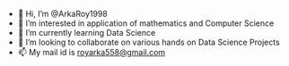 - 👋 Hi, I’m @ArkaRoy1998
- 👀 I’m interested in application of mathematics and Computer Science
- 🌱 I’m currently learning Data Science
- 💞️ I’m looking to collaborate on various hands on Data Science Projects
- 📫 My mail id is royarka558@gmail.com

<!---
ArkaRoy1998/ArkaRoy1998 is a ✨ special ✨ repository because its `README.md` (this file) appears on your GitHub profile.
You can click the Preview link to take a look at your changes.
--->
